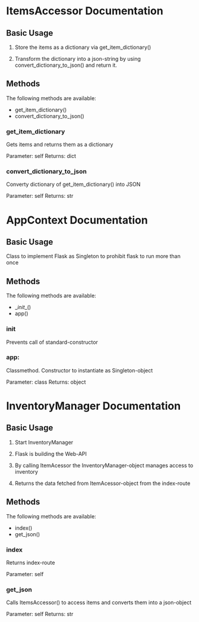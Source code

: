 # ItemsAccessor Documentation

## Basic Usage

1. Store the items as a dictionary via get_item_dictionary()

2. Transform the dictionary into a json-string by using convert_dictionary_to_json() and return it.


## Methods

The following methods are available:

- get_item_dictionary()
- convert_dictionary_to_json()


### get_item_dictionary
Gets items and returns them as a dictionary

Parameter: self
Returns: dict


### convert_dictionary_to_json
Converty dictionary of get_item_dictionary() into JSON

Parameter: self
Returns: str


# AppContext Documentation
    
## Basic Usage
Class to implement Flask as Singleton to prohibit flask to run more than once

## Methods
The following methods are available:
- \__init__()
- app()

### __init__
Prevents call of standard-constructor

### app:
Classmethod. Constructor to instantiate as Singleton-object

Parameter: class
Returns: object



# InventoryManager Documentation


## Basic Usage

1. Start InventoryManager

2. Flask is building the Web-API

3. By calling ItemAcessor the InventoryManager-object manages access to inventory

4. Returns the data fetched from ItemAcessor-object from the index-route

## Methods

The following methods are available:

- index()
- get_json()


### index

Returns index-route

Parameter: self

### get_json

Calls ItemsAccessor() to access items and converts them into a json-object

Parameter: self
Returns: str
